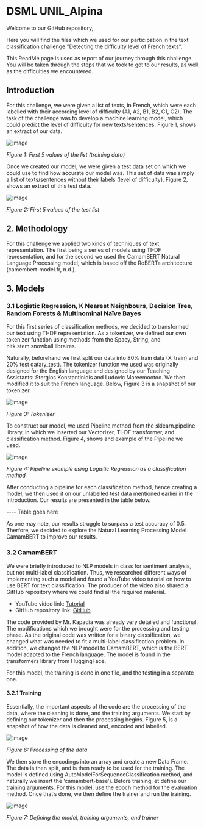 # DSML UNIL_Alpina

Welcome to our GitHub repository,

Here you will find the files which we used for our participation in the text classification challenge "Detecting the difficulty level of French texts".

This ReadMe page is used as report of our journey through this challenge. You will be taken through the steps that we took to get to our results, as well as the difficulties we encountered. 

## Introduction

For this challenge, we were given a list of texts, in French, which were each labelled with their according level of difficulty (A1, A2, B1, B2, C1, C2).  The task of the challenge was to develop a machine learning model, which could predict the level of difficulty for new texts/sentences.  Figure 1, shows an extract of our data.



![image](https://github.com/DenizcanSarigul/DSML-Project/assets/119871445/a96442ec-661b-4fac-b730-89fc6edb1998)

*Figure 1: First 5 values of the list (training data)*




Once we created our model, we were given a test data set on which we could use to find how accurate our model was. This set of data was simply a list of texts/sentences without their labels (level of difficulty). Figure 2, shows an extract of this test data.
 


![image](https://github.com/DenizcanSarigul/DSML-Project/assets/119871445/db1cde80-f61f-4256-b700-3d1f22abdef2)

*Figure 2: First 5 values of the test list*





## 2. Methodology

For this challenge we applied two kinds of techniques of text representation. The first being a series of models using TI-DF representation, and for the second we used the CamamBERT Natural Language Processing model, which is based off the RoBERTa architecture (camembert-model.fr, n.d.). 


## 3. Models

### 3.1 Logistic Regression, K Nearest Neighbours, Decision Tree, Random Forests & Multinominal Naïve Bayes

For this first series of classification methods, we decided to transformed our text using TI-DF representation. As a tokenizer, we defined our own tokenizer function using methods from the Spacy, String, and nltk.stem.snowball libraires. 

Naturally, beforehand we first split our data into 80% train data (X_train) and 20% test data(y_test).
The tokenizer function we used was originally designed for the English language and designed by our Teaching Assistants: Stergios Konstantinidis and Ludovic Mareemootoo. We then modified it to suit the French language. Below, Figure 3 is a snapshot of our tokenizer. 
 


![image](https://github.com/DenizcanSarigul/DSML-Project/assets/119871445/46140ef9-4f06-4b96-bc6d-bfc01fc305de)


*Figure 3: Tokenizer*








To construct our model, we used Pipeline method from the sklearn.pipeline library, in which we inserted our Vectorizer, TI-DF transformer, and classification method.  Figure 4, shows and example of the Pipeline we used. 
 

![image](https://github.com/DenizcanSarigul/DSML-Project/assets/119871445/d07f144b-6232-468d-85b6-571405495a54)

*Figure 4: Pipeline example using Logistic Regression as a classification method*







After conducting a pipeline for each classification method, hence creating a model, we then used it on our unlabelled test data mentioned earlier in the introduction. Our results are presented in the table below. 


---- Table goes here 

As one may note, our results struggle to surpass a test accuracy of 0.5. Therfore, we decided to explore the Natural Learning Processing Model CamamBERT to improve our results. 

### 3.2 CamamBERT
We were briefly introduced to NLP models in class for sentiment analysis, but not multi-label classification. Thus, we researched different ways of implementing such a model and found a YouTube video tutorial on how to use BERT for text classification. The producer of the video also shared a GitHub repository where we could find all the required material. 

- YouTube video link: [Tutorial](https://www.youtube.com/watch?v=TmT-sKxovb0&t=608s)
- GitHub repository link: [GitHub](https://github.com/RajKKapadia/Transformers-Text-Classification-BERT-Blog)

The code provided by Mr. Kapadia was already very detailed and functional. The modifications which we brought were for the processing and testing phase. As the original code was written for a binary classification, we changed what was needed to fit a multi-label classification problem. In addition, we changed the NLP model to CamamBERT, which is the BERT model adapted to the French language. The model is found in the transformers library from HuggingFace.

For this model, the training is done in one file, and the testing in a separate one. 
#### 3.2.1 Training 

Essentially, the important aspects of the code are the processing of the data, where the cleaning is done, and the training arguments. 
We start by defining our tokenizer and then the processing begins. Figure 5, is a snapshot of how the data is cleaned and, encoded and labelled. 

 ![image](https://github.com/DenizcanSarigul/DSML-Project/assets/119871445/7d78cf10-1c00-493f-a7f1-066f2c90bdfb)

*Figure 6: Processing of the data*











We then store the encodings into an array and create a new Data Frame. The data is then split, and is then ready to be used for the training.
The model is defined using AutoModelForSequenceClassification method, and naturally we insert the ‘camambert-base’). Before training, et define our training arguments. For this model, use the epoch method for the evaluation method. Once that’s done, we then define the trainer and run the training.

![image](https://github.com/DenizcanSarigul/DSML-Project/assets/119871445/46d4c49c-9d39-458a-b47d-5ba3b2e1ed08)

*Figure 7: Defining the model, training arguments, and trainer*





